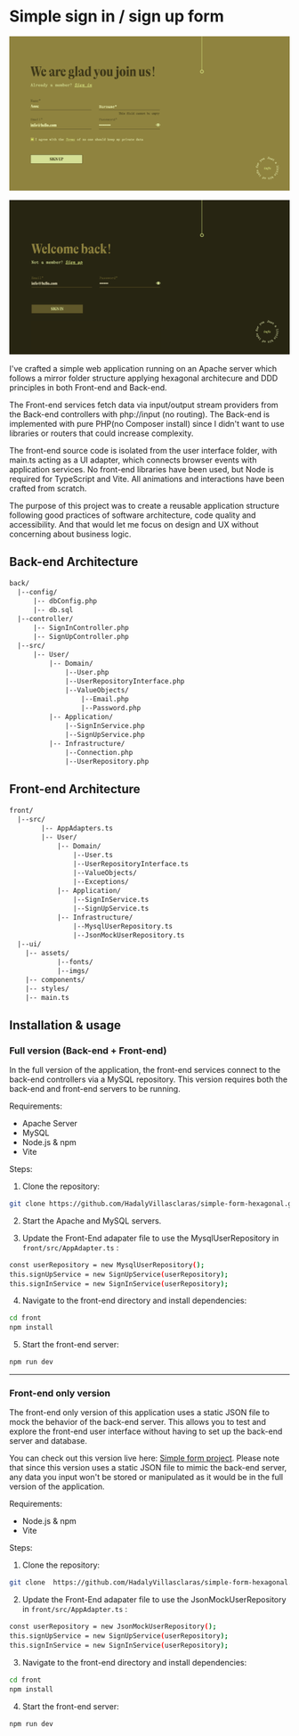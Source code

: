 # Simple sign in / sign up form

![An image of signup form](./front/ui/assets/imgs/signup.png)

![An image of signin form](./front/ui/assets/imgs/signin.png)

I've crafted a simple web application running on an Apache server which follows a mirror folder structure applying hexagonal architecure and DDD principles in both Front-end and Back-end.

The Front-end services fetch data via input/output stream providers from the Back-end controllers with php://input (no routing). The Back-end is implemented with pure PHP(no Composer install) since I didn't want to use libraries or routers that could increase complexity.

The front-end source code is isolated from the user interface folder, with main.ts acting as a UI adapter, which connects browser events with application services. No front-end libraries have been used, but Node is required for TypeScript and Vite. All animations and interactions have been crafted from scratch.

The purpose of this project was to create a reusable application structure following good practices of software architecture, code quality and accessibility. And that would let me focus on design and UX without concerning about business logic.

## Back-end Architecture

```
back/
  |--config/
      |-- dbConfig.php
      |-- db.sql
  |--controller/
      |-- SignInController.php
      |-- SignUpController.php
  |--src/
      |-- User/
          |-- Domain/
              |--User.php
              |--UserRepositoryInterface.php
              |--ValueObjects/
                  |--Email.php
                  |--Password.php
          |-- Application/
              |--SignInService.php
              |--SignUpService.php
          |-- Infrastructure/
              |--Connection.php
              |--UserRepository.php
```

## Front-end Architecture

```
front/
  |--src/
		|-- AppAdapters.ts
		|-- User/
			|-- Domain/
				|--User.ts
				|--UserRepositoryInterface.ts
				|--ValueObjects/
				|--Exceptions/
			|-- Application/
				|--SignInService.ts
				|--SignUpService.ts
			|-- Infrastructure/
				|--MysqlUserRepository.ts
				|--JsonMockUserRepository.ts
  |--ui/
    |-- assets/
			|--fonts/
			|--imgs/
    |-- components/
    |-- styles/
    |-- main.ts
```

## Installation & usage

### Full version (Back-end + Front-end)

In the full version of the application, the front-end services connect to the back-end controllers via a MySQL repository. This version requires both the back-end and front-end servers to be running.

Requirements:

- Apache Server
- MySQL
- Node.js & npm
- Vite

Steps:

1. Clone the repository:

```bash
git clone https://github.com/HadalyVillasclaras/simple-form-hexagonal.git
```

2. Start the Apache and MySQL servers.

3. Update the Front-End adapater file to use the MysqlUserRepository in `front/src/AppAdapter.ts` :

```bash
const userRepository = new MysqlUserRepository();
this.signUpService = new SignUpService(userRepository);
this.signInService = new SignInService(userRepository);
```

4. Navigate to the front-end directory and install dependencies:

```bash
cd front
npm install
```

5. Start the front-end server:

```bash
npm run dev
```

---

### Front-end only version

The front-end only version of this application uses a static JSON file to mock the behavior of the back-end server. This allows you to test and explore the front-end user interface without having to set up the back-end server and database.

You can check out this version live here: [Simple form project](https://hadalyvillasclaras.github.io/simple-form-hexagonal/). Please note that since this version uses a static JSON file to mimic the back-end server, any data you input won't be stored or manipulated as it would be in the full version of the application.

Requirements:

- Node.js & npm
- Vite

Steps:

1. Clone the repository:

```bash
git clone  https://github.com/HadalyVillasclaras/simple-form-hexagonal.git
```

2. Update the Front-End adapater file to use the JsonMockUserRepository in `front/src/AppAdapter.ts` :

```bash
const userRepository = new JsonMockUserRepository();
this.signUpService = new SignUpService(userRepository);
this.signInService = new SignInService(userRepository);
```

3. Navigate to the front-end directory and install dependencies:

```bash
cd front
npm install
```

4. Start the front-end server:

```bash
npm run dev
```
